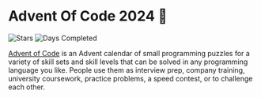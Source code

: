 # Advent Of Code 2024 🎄

![Stars](https://img.shields.io/badge/stars%20⭐-22-green)
![Days Completed](https://img.shields.io/badge/days%20completed-11-green)

[Advent of Code](https://adventofcode.com) is an Advent calendar of small programming puzzles for a variety of skill sets and skill levels that can be solved in any programming language you like. People use them as interview prep, company training, university coursework, practice problems, a speed contest, or to challenge each other.
